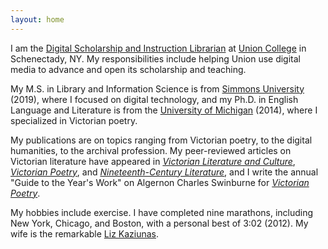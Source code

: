 ```yaml
---
layout: home
---
```


I am the <a href="https://www.union.edu/schaffer-library/staff-departments/adam-mazel" target="_blank">Digital Scholarship and Instruction Librarian</a> at 
<a href="https://www.union.edu/" target="_blank">Union College</a> in Schenectady, NY. 
My responsibilities include helping Union use digital media to advance and open its scholarship and teaching.</p>

My M.S. in Library and Information Science is from <a href="http://www.simmons.edu/" target="_blank">Simmons University</a> (2019), 
where I focused on digital technology, and my Ph.D. in English Language and Literature is from the 
<a href="http://umich.edu/" target="_blank">University of Michigan</a> (2014), 
where I specialized in Victorian poetry.

My publications are on topics ranging from Victorian poetry, to the digital humanities, to the archival profession. 
My peer-reviewed articles on Victorian literature have appeared in
<i><a href="https://doi.org/10.1017/S1060150316000073" target="_blank">Victorian Literature and Culture</a></i>,
<i><a href="https://doi.org/10.1353/vp.2017.0008" target="_blank">Victorian Poetry</a></i>, and
<i><a href="https://doi.org/10.1525/ncl.2017.72.3.374" target="_blank">Nineteenth-Century Literature</a></i>,
and I write the annual "Guide to the Year's Work" on Algernon Charles Swinburne for
<i><a href="https://wvupressonline.com/journals/victorian_poetry" target="_blank">Victorian Poetry</a></i>.

My hobbies include exercise. I have completed nine marathons, including New York, Chicago, and Boston, with a personal best of 3:02 (2012). 
My wife is the remarkable <a href="https://www.elizabethkaziunas.com/" target="_blank">Liz Kaziunas</a>.
